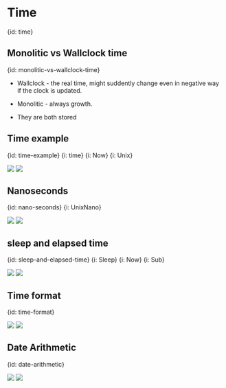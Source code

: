 # Time
{id: time}

## Monolitic vs Wallclock time
{id: monolitic-vs-wallclock-time}

* Wallclock - the real time, might suddently change even in negative way if the clock is updated.
* Monolitic - always growth.

* They are both stored

## Time example
{id: time-example}
{i: time}
{i: Now}
{i: Unix}

![](examples/time/time.go)
![](examples/time/time.out)


## Nanoseconds
{id: nano-seconds}
{i: UnixNano}

![](examples/nano/nano.go)
![](examples/nano/nano.out)


## sleep and elapsed time
{id: sleep-and-elapsed-time}
{i: Sleep}
{i: Now}
{i: Sub}

![](examples/sleep/sleep.go)
![](examples/sleep/sleep.out)


## Time format
{id: time-format}

![](examples/time-format/time_format.go)
![](examples/time-format/time_format.out)

## Date Arithmetic
{id: date-arithmetic}

![](examples/date-arithmetic/date_arithmetic.go)
![](examples/date-arithmetic/date_arithmetic.out)

